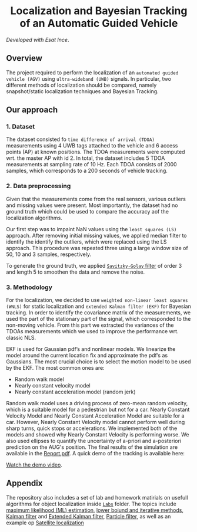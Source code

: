 <h1 align="center">Localization and Bayesian Tracking of an Automatic Guided Vehicle</h1>

*Developed with Esat Ince*.

## Overview

The project required to perform the localization of an `automated guided vehicle (AGV)` using `ultra-wideband (UWB)` signals. In particular, two different methods of localization should be compared, namely snapshot/static localization techniques and Bayesian Tracking.

## Our approach
### 1. Dataset 
The dataset consisted fo `time difference of arrival (TDOA)` measurements using 4 UWB tags attached to the vehicle and 6 access points (AP) at known positions. The TDOA measurements were computed wrt. the master AP with id 2. In total, the dataset includes 5 TDOA measurements at sampling rate of 10 Hz. Each TDOA consists of 2000 samples, which corresponds to a 200 seconds of vehicle tracking.              

### 2. Data preprocessing
Given that the measurements come from the real sensors, various outliers and missing values were present. Most importantly, the dataset had no ground truth which could be used to compare the accuracy aof the localization algorithms.

Our first step was to impaint NaN values using the `least squares (LS)` approach. After removing initial missing values, we applied median filter to identify the identify the outliers, which were replaced using the LS approach. This procedure was repeated three using a large window size of 50, 10 and 3 samples, respectively.

To generate the ground truth, we applied [`Savitzky-Golay` filter](https://en.wikipedia.org/wiki/Savitzky%E2%80%93Golay_filter) of order 3 and length 5 to smoothen the data and remove the noise. 

### 3. Methodology
For the localization, we decided to use `weighted non-linear least squares (WNLS)` for static localization and `extended Kalman filter (EKF)` for Bayesian tracking. In order to identify the covariance matrix of the measurements, we used the part of the stationary part of the signal, which corresponded to the non-moving vehicle. From this part we extracted the variances of the TDOAs measurements which we used to improve the performance wrt. classic NLS.

EKF is used for Gaussian pdf’s and nonlinear models. We linearize the model around the current location fix and approximate the pdf’s as Gaussians. The most crucial choice is to select the motion model to be used by the EKF. The most common ones are:
- Random walk model
- Nearly constant velocity model
- Nearly constant acceleration model (random jerk)

Random walk model uses a driving process of zero-mean random velocity, which is a suitable model for a pedestrian but not for a car. Nearly Constant Velocity Model and Nearly Constant Acceleration Model are suitable for a car. However, Nearly Constant Velocity model cannot perform well during sharp turns, quick stops or accelerations. We implemented both of the models and showed why Nearly Constant Velocity is performing worse. We also used ellipses to quantify the uncertainty of a-priori and a-posteriori prediction on the AUG's position. 
The final results of the simulation are available in the [Report.pdf](Project/Report.pdf). A quick demo of the tracking is available here:

[Watch the demo video](https://drive.google.com/file/d/1V4K-1m98SW36MdO_wrS5hkyRIjSRFdVu/preview).


## Appendix
The repository also includes a set of lab and homework matirials on usefull algorithms for object localization inside [`Labs`](Labs) folder. The topics include [maximum likelihood (ML) estimation](Labs/1-Static%20Localization/), [lower boiund and iterative methods](Labs/2-Cramer-Rao%20Bound%20and%20iterative%20NLS/), [Kalman filter](Labs/3-Kalman%20filter/) and [Extended Kalman filter](Labs/4-Extended%20Kalman%20Filter/), [Particle filter](Labs/5-Particle%20filter/), as well as an example op [Satellite localization](Labs/6-Satellite%20localization/)  
